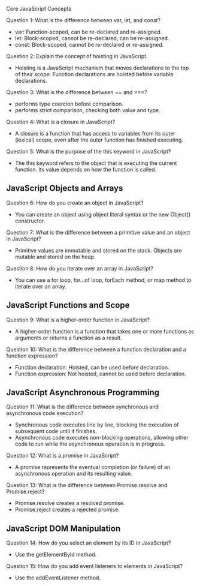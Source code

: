 Core JavaScript Concepts

Question 1: What is the difference between var, let, and const?
* var: Function-scoped, can be re-declared and re-assigned.
* let: Block-scoped, cannot be re-declared, can be re-assigned.
* const: Block-scoped, cannot be re-declared or re-assigned.

Question 2: Explain the concept of hoisting in JavaScript.
* Hoisting is a JavaScript mechanism that moves declarations to the top of their scope. Function declarations are hoisted before variable declarations.

Question 3: What is the difference between == and ===?
* performs type coercion before comparison.
* performs strict comparison, checking both value and type.

Question 4: What is a closure in JavaScript?
*  A closure is a function that has access to variables from its outer (lexical) scope, even after the outer function has finished executing.

Question 5: What is the purpose of the this keyword in JavaScript?
* The this keyword refers to the object that is executing the current function. Its value depends on how the function is called.

JavaScript Objects and Arrays
------------------------------
Question 6: How do you create an object in JavaScript?
* You can create an object using object literal syntax or the new Object() constructor.

Question 7: What is the difference between a primitive value and an object in JavaScript?
* Primitive values are immutable and stored on the stack. Objects are mutable and stored on the heap.

Question 8: How do you iterate over an array in JavaScript?
* You can use a for loop, for...of loop, forEach method, or map method to iterate over an array.

JavaScript Functions and Scope
------------------------------
Question 9: What is a higher-order function in JavaScript?
* A higher-order function is a function that takes one or more functions as arguments or returns a function as a result.   

Question 10: What is the difference between a function declaration and a function expression?
* Function declaration: Hoisted, can be used before declaration.
* Function expression: Not hoisted, cannot be used before declaration.

JavaScript Asynchronous Programming
-----------------------------------
Question 11: What is the difference between synchronous and asynchronous code execution?
* Synchronous code executes line by line, blocking the execution of subsequent code until it finishes.
* Asynchronous code executes non-blocking operations, allowing other code to run while the asynchronous operation is in progress.

Question 12: What is a promise in JavaScript?
*  A promise represents the eventual completion (or failure) of an asynchronous operation and its resulting value.

Question 13: What is the difference between Promise.resolve and Promise.reject?
* Promise.resolve creates a resolved promise.
* Promise.reject creates a rejected promise.

JavaScript DOM Manipulation
---------------------------
Question 14: How do you select an element by its ID in JavaScript?
*  Use the getElementById method.

Question 15: How do you add event listeners to elements in JavaScript?
*  Use the addEventListener method.
